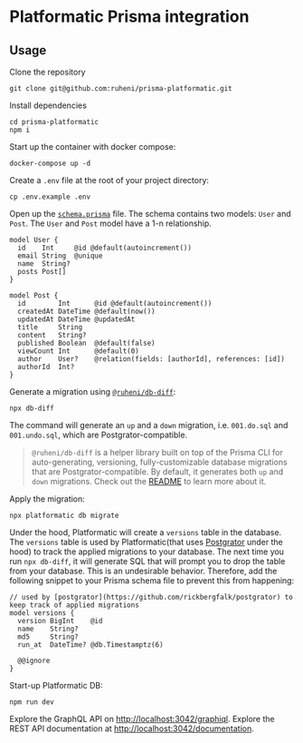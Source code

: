 # Platformatic Prisma integration

## Usage

Clone the repository

```
git clone git@github.com:ruheni/prisma-platformatic.git
```

Install dependencies
```
cd prisma-platformatic
npm i
```

Start up the container with docker compose:
```
docker-compose up -d
```

Create a `.env` file at the root of your project directory:

```
cp .env.example .env
```

Open up the [`schema.prisma`](./prisma/schema.prisma) file. The schema contains two models: `User` and `Post`. The `User` and `Post` model have a 1-n relationship.

```prisma
model User {
  id    Int     @id @default(autoincrement())
  email String  @unique
  name  String?
  posts Post[]
}

model Post {
  id        Int      @id @default(autoincrement())
  createdAt DateTime @default(now())
  updatedAt DateTime @updatedAt
  title     String
  content   String?
  published Boolean  @default(false)
  viewCount Int      @default(0)
  author    User?    @relation(fields: [authorId], references: [id])
  authorId  Int?
}
```

Generate a migration using [`@ruheni/db-diff`](https://github.com/ruheni/db-diff):
```
npx db-diff
```

The command will generate an `up` and a `down` migration, i.e. `001.do.sql` and `001.undo.sql`, which are Postgrator-compatible.

> `@ruheni/db-diff` is a helper library built on top of the Prisma CLI for auto-generating, versioning, fully-customizable database migrations that are Postgrator-compatible. By default, it generates both `up` and `down` migrations. Check out the [README](https://github.com/ruheni/db-diff/blob/main/README.md) to learn more about it.


Apply the migration:

```
npx platformatic db migrate
```

Under the hood, Platformatic will create a `versions` table in the database. The `versions` table is used by Platformatic(that uses [Postgrator]() under the hood) to track the applied migrations to your database. The next time you run `npx db-diff`, it will generate SQL that will prompt you to drop the table from your database. This is an undesirable behavior. Therefore, add the following snippet to your Prisma schema file to prevent this from happening:

```prisma
// used by [postgrator](https://github.com/rickbergfalk/postgrator) to keep track of applied migrations
model versions {
  version BigInt    @id
  name    String?
  md5     String?
  run_at  DateTime? @db.Timestamptz(6)

  @@ignore
}
```

Start-up Platformatic DB:
```
npm run dev
```

Explore the GraphQL API on [http://localhost:3042/graphiql](http://localhost:3042/graphiql).
Explore the REST API documentation at [http://localhost:3042/documentation](http://localhost:3042/documentation).

